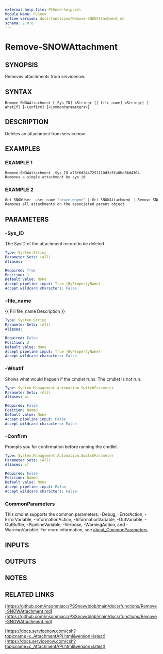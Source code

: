 ```yaml
---
external help file: PSSnow-help.xml
Module Name: PSSnow
online version: docs/functions/Remove-SNOWAttachment.md
schema: 2.0.0
---
```


# Remove-SNOWAttachment

## SYNOPSIS
Removes attachments from servicenow.

## SYNTAX

```
Remove-SNOWAttachment [-Sys_ID] <String> [[-file_name] <String>] [-WhatIf] [-Confirm] [<CommonParameters>]
```

## DESCRIPTION
Deletes an attachment from servicenow.

## EXAMPLES

### EXAMPLE 1
```powershell
Remove-SNOWAttachment -Sys_ID a73f6d2447292110d3e5fa8bd36d4304
Removes a single attachment by sys_id
```

### EXAMPLE 2
```powershell
Get-SNOWUser -user_name "bruce.wayne" | Get-SNOWAttachment | Remove-SNOWAttachment -Verbose
Removes all attachments on the associated parent object
```

## PARAMETERS

### -Sys_ID
The SysID of the attachment record to be deleted

```yaml
Type: System.String
Parameter Sets: (All)
Aliases:

Required: True
Position: 1
Default value: None
Accept pipeline input: True (ByPropertyName)
Accept wildcard characters: False
```

### -file_name
{{ Fill file_name Description }}

```yaml
Type: System.String
Parameter Sets: (All)
Aliases:

Required: False
Position: 2
Default value: None
Accept pipeline input: True (ByPropertyName)
Accept wildcard characters: False
```

### -WhatIf
Shows what would happen if the cmdlet runs.
The cmdlet is not run.

```yaml
Type: System.Management.Automation.SwitchParameter
Parameter Sets: (All)
Aliases: wi

Required: False
Position: Named
Default value: None
Accept pipeline input: False
Accept wildcard characters: False
```

### -Confirm
Prompts you for confirmation before running the cmdlet.

```yaml
Type: System.Management.Automation.SwitchParameter
Parameter Sets: (All)
Aliases: cf

Required: False
Position: Named
Default value: None
Accept pipeline input: False
Accept wildcard characters: False
```

### CommonParameters
This cmdlet supports the common parameters: -Debug, -ErrorAction, -ErrorVariable, -InformationAction, -InformationVariable, -OutVariable, -OutBuffer, -PipelineVariable, -Verbose, -WarningAction, and -WarningVariable. For more information, see [about_CommonParameters](http://go.microsoft.com/fwlink/?LinkID=113216).

## INPUTS

## OUTPUTS

## NOTES

## RELATED LINKS

[https://github.com/insomniacc/PSSnow/blob/main/docs/functions/Remove-SNOWAttachment.md](https://github.com/insomniacc/PSSnow/blob/main/docs/functions/Remove-SNOWAttachment.md)

[https://docs.servicenow.com/csh?topicname=c_AttachmentAPI.html&version=latest](https://docs.servicenow.com/csh?topicname=c_AttachmentAPI.html&version=latest)


